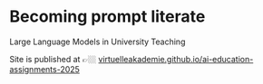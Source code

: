 # Becoming prompt literate

Large Language Models in University Teaching

Site is published at 👉🏼 [virtuelleakademie.github.io/ai-education-assignments-2025](https://virtuelleakademie.github.io/ai-education-assignments-2025/)
